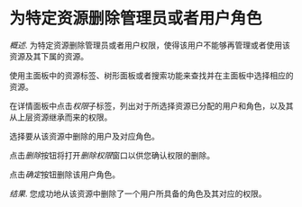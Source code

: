 # 为特定资源删除管理员或者用户角色

*概述*.
为特定资源删除管理员或者用户权限，使得该用户不能够再管理或者使用该资源及其下属的资源。

使用主面板中的资源标签、树形面板或者搜索功能来查找并在主面板中选择相应的资源。

在详情面板中点击*权限*子标签，列出对于所选择资源已分配的用户和角色，以及其从上层资源继承而来的权限。

选择要从该资源中删除的用户及对应角色。

点击*删除*按钮将打开*删除权限*窗口以供您确认权限的删除。

点击*确定*按钮删除该用户角色。

*结果*.
您成功地从该资源中删除了一个用户所具备的角色及其对应的权限。

